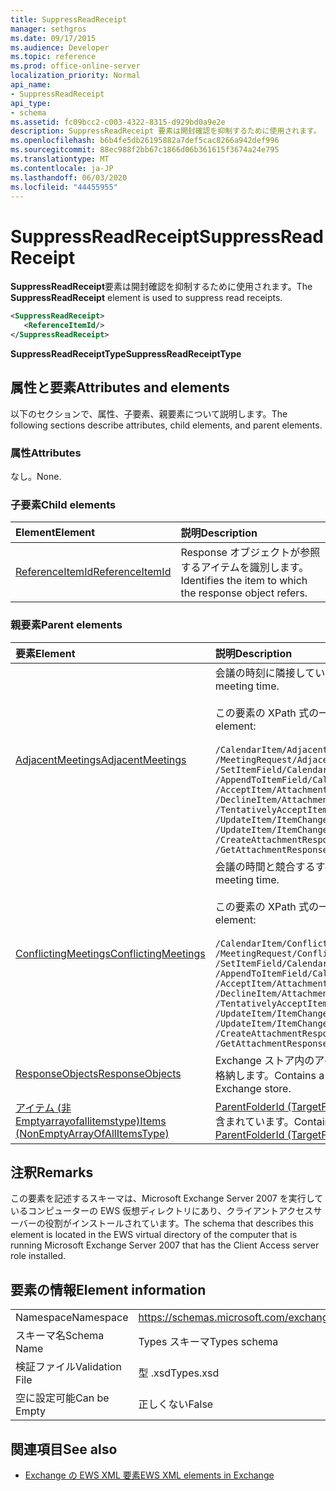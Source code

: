 ```yaml
---
title: SuppressReadReceipt
manager: sethgros
ms.date: 09/17/2015
ms.audience: Developer
ms.topic: reference
ms.prod: office-online-server
localization_priority: Normal
api_name:
- SuppressReadReceipt
api_type:
- schema
ms.assetid: fc09bcc2-c003-4322-8315-d929bd0a9e2e
description: SuppressReadReceipt 要素は開封確認を抑制するために使用されます。
ms.openlocfilehash: b6b4fe5db26195882a7def5cac8266a942def996
ms.sourcegitcommit: 88ec988f2bb67c1866d06b361615f3674a24e795
ms.translationtype: MT
ms.contentlocale: ja-JP
ms.lasthandoff: 06/03/2020
ms.locfileid: "44455955"
---
```

# <a name="suppressreadreceipt"></a><span data-ttu-id="f5e91-103">SuppressReadReceipt</span><span class="sxs-lookup"><span data-stu-id="f5e91-103">SuppressReadReceipt</span></span>

<span data-ttu-id="f5e91-104">**SuppressReadReceipt**要素は開封確認を抑制するために使用されます。</span><span class="sxs-lookup"><span data-stu-id="f5e91-104">The **SuppressReadReceipt** element is used to suppress read receipts.</span></span> 
  
```xml
<SuppressReadReceipt>
   <ReferenceItemId/>
</SuppressReadReceipt>
```

 <span data-ttu-id="f5e91-105">**SuppressReadReceiptType**</span><span class="sxs-lookup"><span data-stu-id="f5e91-105">**SuppressReadReceiptType**</span></span>
## <a name="attributes-and-elements"></a><span data-ttu-id="f5e91-106">属性と要素</span><span class="sxs-lookup"><span data-stu-id="f5e91-106">Attributes and elements</span></span>

<span data-ttu-id="f5e91-107">以下のセクションで、属性、子要素、親要素について説明します。</span><span class="sxs-lookup"><span data-stu-id="f5e91-107">The following sections describe attributes, child elements, and parent elements.</span></span>
  
### <a name="attributes"></a><span data-ttu-id="f5e91-108">属性</span><span class="sxs-lookup"><span data-stu-id="f5e91-108">Attributes</span></span>

<span data-ttu-id="f5e91-109">なし。</span><span class="sxs-lookup"><span data-stu-id="f5e91-109">None.</span></span>
  
### <a name="child-elements"></a><span data-ttu-id="f5e91-110">子要素</span><span class="sxs-lookup"><span data-stu-id="f5e91-110">Child elements</span></span>

|<span data-ttu-id="f5e91-111">**Element**</span><span class="sxs-lookup"><span data-stu-id="f5e91-111">**Element**</span></span>|<span data-ttu-id="f5e91-112">**説明**</span><span class="sxs-lookup"><span data-stu-id="f5e91-112">**Description**</span></span>|
|:-----|:-----|
|[<span data-ttu-id="f5e91-113">ReferenceItemId</span><span class="sxs-lookup"><span data-stu-id="f5e91-113">ReferenceItemId</span></span>](referenceitemid.md) <br/> |<span data-ttu-id="f5e91-114">Response オブジェクトが参照するアイテムを識別します。</span><span class="sxs-lookup"><span data-stu-id="f5e91-114">Identifies the item to which the response object refers.</span></span>  <br/> |
   
### <a name="parent-elements"></a><span data-ttu-id="f5e91-115">親要素</span><span class="sxs-lookup"><span data-stu-id="f5e91-115">Parent elements</span></span>

|<span data-ttu-id="f5e91-116">**要素**</span><span class="sxs-lookup"><span data-stu-id="f5e91-116">**Element**</span></span>|<span data-ttu-id="f5e91-117">**説明**</span><span class="sxs-lookup"><span data-stu-id="f5e91-117">**Description**</span></span>|
|:-----|:-----|
|[<span data-ttu-id="f5e91-118">AdjacentMeetings</span><span class="sxs-lookup"><span data-stu-id="f5e91-118">AdjacentMeetings</span></span>](adjacentmeetings.md) <br/> | <span data-ttu-id="f5e91-119">会議の時刻に隣接しているすべてのアイテムを表します。</span><span class="sxs-lookup"><span data-stu-id="f5e91-119">Describes all items that are adjacent to a meeting time.</span></span>  <br/><br/>  <span data-ttu-id="f5e91-120">この要素の XPath 式の一部を次に示します。</span><span class="sxs-lookup"><span data-stu-id="f5e91-120">The following are some of the XPath expressions to this element:</span></span><br/>  <br/>  `/CalendarItem/AdjacentMeetings` <br/>  `/MeetingRequest/AdjacentMeetings` <br/>  `/SetItemField/CalendarItem/AdjacentMeetings` <br/>  `/AppendToItemField/CalendarItem/AdjacentMeetings` <br/>  `/AcceptItem/Attachments/ItemAttachment/CalendarItem/AdjacentMeetings` <br/>  `/DeclineItem/Attachments/ItemAttachment/CalendarItem/AdjacentMeetings` <br/>  `/TentativelyAcceptItem/Attachments/ItemAttachment/CalendarItem/AdjacentMeetings` <br/>  `/UpdateItem/ItemChanges/ItemChange/Updates/SetItemField/CalendarItem/AdjacentMeetings` <br/>  `/UpdateItem/ItemChanges/ItemChange/Updates/AppendToItemField/CalendarItem/AdjacentMeetings` <br/>  `/CreateAttachmentResponseMessage/Attachments/ItemAttachment/CalendarItem/AdjacentMeetings` <br/>  `/GetAttachmentResponseMessage/Attachments/ItemAttachment/CalendarItem/AdjacentMeetings` <br/> |
|[<span data-ttu-id="f5e91-121">ConflictingMeetings</span><span class="sxs-lookup"><span data-stu-id="f5e91-121">ConflictingMeetings</span></span>](conflictingmeetings.md) <br/> | <span data-ttu-id="f5e91-122">会議の時間と競合するすべてのアイテムについて説明します。</span><span class="sxs-lookup"><span data-stu-id="f5e91-122">Describes all items that conflict with a meeting time.</span></span> <br/> <br/>  <span data-ttu-id="f5e91-123">この要素の XPath 式の一部を次に示します。</span><span class="sxs-lookup"><span data-stu-id="f5e91-123">The following are some of the XPath expressions to this element:</span></span> <br/> <br/>  `/CalendarItem/ConflictingMeetings` <br/>  `/MeetingRequest/ConflictingMeetings` <br/>  `/SetItemField/CalendarItem/ConflictingMeetings` <br/>  `/AppendToItemField/CalendarItem/ConflictingMeetings` <br/>  `/AcceptItem/Attachments/ItemAttachment/CalendarItem/ConflictingMeetings` <br/>  `/DeclineItem/Attachments/ItemAttachment/CalendarItem/ConflictingMeetings` <br/>  `/TentativelyAcceptItem/Attachments/ItemAttachment/CalendarItem/ConflictingMeetings` <br/>  `/UpdateItem/ItemChanges/ItemChange/Updates/SetItemField/CalendarItem/ConflictingMeetings` <br/>  `/UpdateItem/ItemChanges/ItemChange/Updates/AppendToItemField/CalendarItem/ConflictingMeetings` <br/>  `/CreateAttachmentResponseMessage/Attachments/ItemAttachment/CalendarItem/ConflictingMeetings` <br/>  `/GetAttachmentResponseMessage/Attachments/ItemAttachment/CalendarItem/ConflictingMeetings` <br/> |
|[<span data-ttu-id="f5e91-124">ResponseObjects</span><span class="sxs-lookup"><span data-stu-id="f5e91-124">ResponseObjects</span></span>](responseobjects.md) <br/> |<span data-ttu-id="f5e91-125">Exchange ストア内のアイテムに関連付けられているすべての response オブジェクトのコレクションを格納します。</span><span class="sxs-lookup"><span data-stu-id="f5e91-125">Contains a collection of all the response objects that are associated with an item in the Exchange store.</span></span>  <br/> |
|[<span data-ttu-id="f5e91-126">アイテム (非 Emptyarrayofallitemstype)</span><span class="sxs-lookup"><span data-stu-id="f5e91-126">Items (NonEmptyArrayOfAllItemsType)</span></span>](items-nonemptyarrayofallitemstype.md) <br/> |<span data-ttu-id="f5e91-127">[ParentFolderId (TargetFolderIdType)](parentfolderid-targetfolderidtype.md)要素によって識別されるフォルダー内に作成するアイテムの配列が含まれています。</span><span class="sxs-lookup"><span data-stu-id="f5e91-127">Contains an array of items to create in the folder that is identified by the [ParentFolderId (TargetFolderIdType)](parentfolderid-targetfolderidtype.md) element.</span></span>  <br/> |
   
## <a name="remarks"></a><span data-ttu-id="f5e91-128">注釈</span><span class="sxs-lookup"><span data-stu-id="f5e91-128">Remarks</span></span>

<span data-ttu-id="f5e91-129">この要素を記述するスキーマは、Microsoft Exchange Server 2007 を実行しているコンピューターの EWS 仮想ディレクトリにあり、クライアントアクセスサーバーの役割がインストールされています。</span><span class="sxs-lookup"><span data-stu-id="f5e91-129">The schema that describes this element is located in the EWS virtual directory of the computer that is running Microsoft Exchange Server 2007 that has the Client Access server role installed.</span></span>
  
## <a name="element-information"></a><span data-ttu-id="f5e91-130">要素の情報</span><span class="sxs-lookup"><span data-stu-id="f5e91-130">Element information</span></span>

|||
|:-----|:-----|
|<span data-ttu-id="f5e91-131">Namespace</span><span class="sxs-lookup"><span data-stu-id="f5e91-131">Namespace</span></span>  <br/> |https://schemas.microsoft.com/exchange/services/2006/types  <br/> |
|<span data-ttu-id="f5e91-132">スキーマ名</span><span class="sxs-lookup"><span data-stu-id="f5e91-132">Schema Name</span></span>  <br/> |<span data-ttu-id="f5e91-133">Types スキーマ</span><span class="sxs-lookup"><span data-stu-id="f5e91-133">Types schema</span></span>  <br/> |
|<span data-ttu-id="f5e91-134">検証ファイル</span><span class="sxs-lookup"><span data-stu-id="f5e91-134">Validation File</span></span>  <br/> |<span data-ttu-id="f5e91-135">型 .xsd</span><span class="sxs-lookup"><span data-stu-id="f5e91-135">Types.xsd</span></span>  <br/> |
|<span data-ttu-id="f5e91-136">空に設定可能</span><span class="sxs-lookup"><span data-stu-id="f5e91-136">Can be Empty</span></span>  <br/> |<span data-ttu-id="f5e91-137">正しくない</span><span class="sxs-lookup"><span data-stu-id="f5e91-137">False</span></span>  <br/> |
   
## <a name="see-also"></a><span data-ttu-id="f5e91-138">関連項目</span><span class="sxs-lookup"><span data-stu-id="f5e91-138">See also</span></span>

- [<span data-ttu-id="f5e91-139">Exchange の EWS XML 要素</span><span class="sxs-lookup"><span data-stu-id="f5e91-139">EWS XML elements in Exchange</span></span>](ews-xml-elements-in-exchange.md)

